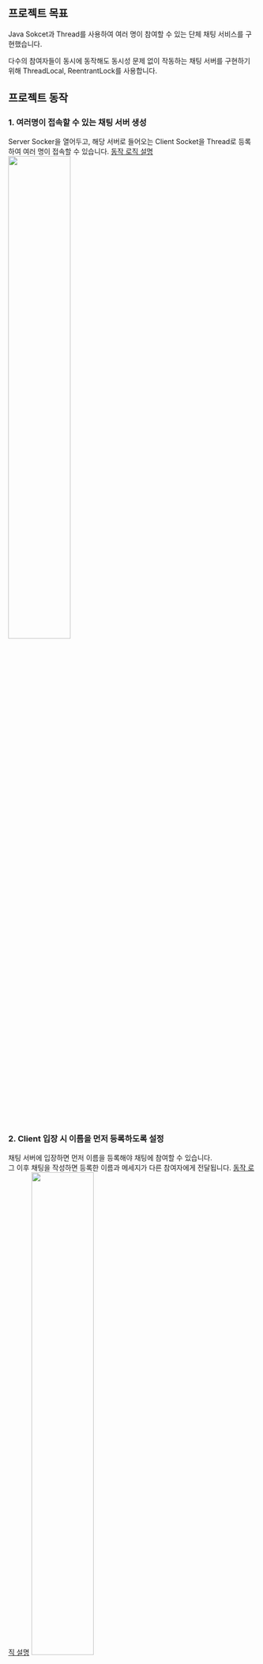 ## 프로젝트 목표
Java Sokcet과 Thread를 사용하여 여러 명이 참여할 수 있는 단체 채팅 서비스를 구현했습니다.

다수의 참여자들이 동시에 동작해도 동시성 문제 없이 작동하는 채팅 서버를 구현하기 위해 ThreadLocal, ReentrantLock를 사용합니다.

## 프로젝트 동작
### 1. 여러명이 접속할 수 있는 채팅 서버 생성
Server Socker을 열어두고, 해당 서버로 들어오는 Client Socket을 Thread로 등록하여 여러 명이 접속할 수 있습니다. [동작 로직 설명](https://coding-business.tistory.com/111#%EC%97%AC%EB%9F%AC-client%EA%B0%80-%EC%A0%91%EC%86%8D%ED%95%A0-%EC%88%98-%EC%9E%88%EB%8A%94-%EC%84%9C%EB%B2%84-%EC%83%9D%EC%84%B1)
<img width="50%" src="https://blog.kakaocdn.net/dn/mWDS6/btsd0o1yGu4/n1GHVjJDY5irPoBftWuR2K/img.gif"/>


### 2. Client 입장 시 이름을 먼저 등록하도록 설정
채팅 서버에 입장하면 먼저 이름을 등록해야 채팅에 참여할 수 있습니다.  
그 이후 채팅을 작성하면 등록한 이름과 메세지가 다른 참여자에게 전달됩니다.
[동작 로직 설명](https://coding-business.tistory.com/111#client-%EC%9E%85%EC%9E%A5-%EC%8B%9C-%EC%9D%B4%EB%A6%84%EC%9D%84-%EB%A8%BC%EC%A0%80-%EB%93%B1%EB%A1%9D%ED%95%B4%EC%95%BC-%EC%B1%84%ED%8C%85-%EB%A9%94%EC%84%B8%EC%A7%80-%EC%9E%91%EC%84%B1-%EA%B0%80%EB%8A%A5%ED%95%98%EB%8F%84%EB%A1%9D-%EC%84%A4%EC%A0%95)
<img width="50%" src="https://blog.kakaocdn.net/dn/cojlcs/btsd5X2KDBe/6z4b5VahQluPNyxvotSI01/img.gif">

### 3. Header와 Body로 구성된 형태의 프로토콜을 구현하여 다양한 종류와 길이의 데이터를 통신
채팅 서버에 사용한 프로토콜 형식은 [Header : [길이(4바이트)][메세지 종류(4바이트)]] - [Body] 입니다. 먼저 고정된 8바이트 크기의 헤더 데이터를 교환합니다. 헤더에는 실제 데이터가 담긴 바디의 길이와 메세지 종류 정보가 담겨 있습니다. 헤더에 명시된 길이만큼 데이터를 받아오고, 메시지 종류에 맞게 로직을 처리할 수 있습니다. [동작 로직 설명](https://coding-business.tistory.com/111#header%EC%99%80-body%EB%A1%9C-%EA%B5%AC%EC%84%B1%EB%90%9C-%ED%98%95%ED%83%9C%EC%9D%98-%ED%94%84%EB%A1%9C%ED%86%A0%EC%BD%9C%EC%9D%84-%EA%B5%AC%ED%98%84%ED%95%98%EC%97%AC-%EB%8B%A4%EC%96%91%ED%95%9C-%EC%A2%85%EB%A5%98%EC%99%80-%EA%B8%B8%EC%9D%B4%EC%9D%98-%EB%8D%B0%EC%9D%B4%ED%84%B0%EB%A5%BC-%ED%86%B5%EC%8B%A0-%EC%9D%B4%EB%A6%84-%EB%93%B1%EB%A1%9D,-%EB%AC%B8%EC%9E%90-%EB%A9%94%EC%84%B8%EC%A7%80,-%EC%9D%B4%EB%AF%B8%EC%A7%80%ED%8C%8C%EC%9D%BC)

<img width="50%" src="https://img1.daumcdn.net/thumb/R1280x0/?scode=mtistory2&fname=https%3A%2F%2Fblog.kakaocdn.net%2Fdn%2Fnd37J%2FbtsdZz3HSSe%2FHOJuNtSsCge6BQGskfcTyK%2Fimg.png">

<img width="50%" src="https://blog.kakaocdn.net/dn/qXDQL/btsd0RWHIfB/jkqFNcc4NZHF8fewDJXnT1/img.gif">

### 4. 참여자가 나가면 해당 참여자의 받고, 보낸 메세지 수를 전송
채팅 서버는 각 클라이언트가 받고 보낸 메세지 수를 저장하고 있으며, 클라이언트가 종료될 때 해당 클라이언트의 받고 보낸 메세지 수를 나머지 참여자들에게 전달합니다. [동작 로직 설명](https://coding-business.tistory.com/111#client-%EC%A2%85%EB%A3%8C-%EC%8B%9C-%EB%B3%B4%EB%82%B8-%EB%A9%94%EC%84%B8%EC%A7%80,-%EB%B0%9B%EC%9D%80-%EB%A9%94%EC%84%B8%EC%A7%80-%EC%88%98-%EB%82%A8%EC%95%84%EC%9E%88%EB%8A%94-%EC%B0%B8%EC%97%AC%EC%9E%90%EC%97%90%EA%B2%8C-%EB%B3%B4%EB%82%B4%EA%B8%B0)

<img width="50%" src="https://blog.kakaocdn.net/dn/bkeofQ/btsgDKaAx9Y/DXNrIFmRlR8vpJJ098PleK/img.gif">
